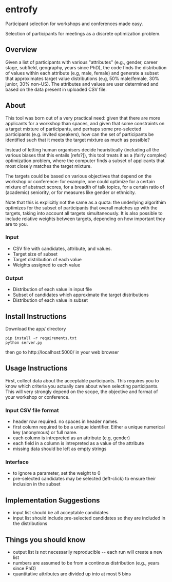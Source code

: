 # entrofy
Participant selection for workshops and conferences made easy.

Selection of participants for meetings as a discrete optimization problem.

## Overview

Given a list of participants with various "attributes" (e.g., gender, career stage, subfield, geography, years since PhD), the code finds the distribution of values within each attribute (e.g, male, female) and generate a subset that approximates target value distributions (e.g, 50% male/female, 30% junior, 30% non-US). The attributes and values are user determined and based on the data present in uploaded CSV file.

## About

This tool was born out of a very practical need: given that there are more applicants for a workshop than spaces, and given that  some constraints on a target mixture of participants, and perhaps some pre-selected participants (e.g. invited speakers), how can the set of participants be identified such that it meets the target mixture as much as possible?

Instead of letting human organisers decide heuristically (including all the various biases that this entails [refs?]), this tool treats it as a (fairly complex) optimization problem, where the computer finds a subset of applicants that most closely matches the target mixture.

The targets could be based on various objectives that depend on the workshop or conference: for example, one could optimize for a certain mixture of abstract scores, for a breadth of talk topics, for a certain ratio of (academic) seniority, or for measures like gender or ethnicity.

Note that this is explicitly not the same as a quota: the underlying algorithim optimizes for the subset of participants that overall matches up with the targets, taking into account all targets simultaneously. It is also possible to include relative weights between targets, depending on how important they are to you.

### Input 
- CSV file with candidates, attribute, and values.
- Target size of subset
- Target distribution of each value
- Weights assigned to each value 

### Output 
- Distribution of each value in input file
- Subset of candidates which approximate the target distributions
- Distribution of each value in subset

## Install Instructions

Download the app/ directory

```
pip install -r requirements.txt
python server.py
```
then go to http://localhost:5000/ in your web browser

## Usage Instructions

First, collect data about the acceptable participants. This requires you to know which criteria you actually care about when selecting participants. This will very strongly depend on the scope, the objective and format of your workshop or conference. 

### Input CSV file format

- header row required. no spaces in header names.
- first column required to be a unique identifier. Either a unique numerical key (anonymous) or full name.
- each column is intrepreted as an attribute (e.g, gender) 
- each field in a column is intrepreted as a value of the attribute
- missing data should be left as empty strings

### Interface 

- to ignore a parameter, set the weight to 0
- pre-selected candidates may be selected (left-click) to ensure their inclusion in the subset

## Implementation Suggestions

- input list should be all acceptable candidates
- input list should include pre-selected candidates so they are included in the distributions

## Things you should know

- output list is not necessarily reproducible -- each run will create a new list
- numbers are assumed to be from a continous distribution (e.g., years since PhD)
- quantitative attributes are divided up into at most 5 bins
